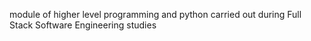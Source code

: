 module of higher level programming and python carried out during Full Stack Software Engineering studies
